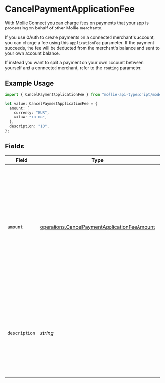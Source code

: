 # CancelPaymentApplicationFee

With Mollie Connect you can charge fees on payments that your app is processing on behalf of other Mollie merchants.

If you use OAuth to create payments on a connected merchant's account, you can charge a fee using this `applicationFee` parameter. If the payment succeeds, the fee will be deducted from the merchant's balance and sent to your own account balance.

If instead you want to split a payment on your own account between yourself and a connected merchant, refer to the `routing` parameter.

## Example Usage

```typescript
import { CancelPaymentApplicationFee } from "mollie-api-typescript/models/operations";

let value: CancelPaymentApplicationFee = {
  amount: {
    currency: "EUR",
    value: "10.00",
  },
  description: "10",
};
```

## Fields

| Field                                                                                                                                                                           | Type                                                                                                                                                                            | Required                                                                                                                                                                        | Description                                                                                                                                                                     | Example                                                                                                                                                                         |
| ------------------------------------------------------------------------------------------------------------------------------------------------------------------------------- | ------------------------------------------------------------------------------------------------------------------------------------------------------------------------------- | ------------------------------------------------------------------------------------------------------------------------------------------------------------------------------- | ------------------------------------------------------------------------------------------------------------------------------------------------------------------------------- | ------------------------------------------------------------------------------------------------------------------------------------------------------------------------------- |
| `amount`                                                                                                                                                                        | [operations.CancelPaymentApplicationFeeAmount](../../models/operations/cancelpaymentapplicationfeeamount.md)                                                                    | :heavy_minus_sign:                                                                                                                                                              | The fee that you wish to charge.<br/><br/>Be careful to leave enough space for Mollie's own fees to be deducted as well. For example, you cannot charge a €0.99 fee on a €1.00 payment. |                                                                                                                                                                                 |
| `description`                                                                                                                                                                   | *string*                                                                                                                                                                        | :heavy_minus_sign:                                                                                                                                                              | The description of the application fee. This will appear on settlement reports towards both you and the connected merchant.                                                     | 10                                                                                                                                                                              |